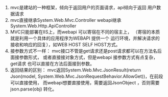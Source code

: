 1. mvc是建站的一种框架，倾向于返回用户的页面请求，api倾向于返回
用户数据请求
2. mvc直接继承System.Web.Mvc.Controller webapi继承
System.Web.Http.ApiController
3. MVC只能部署在IIS上，而webapi 可以寄宿在不同的宿主上，
（寄宿的本质就是利用一个具体的应用程序为WEBAPI 提供一个
运行环境，并解决请求的接收和响应的回复），如WEB HOST 
SELF HOST方式。
4. 接参数方式不一样：
mvc接口不管是get请求还是post请求都可以在方法名后面接参数形式，
或者直接接对象方式，但是webapi 接参数方式有点复杂，get请求
也可以直接在方法后面接到参数。
5. 返回结果的区别：
mvc返回System.Web.Mvc.JsonResult(return Json(model, System.Web.Mvc.JsonRequestBehavior.AllowGet))，在前段可以直接使用，
而webapi想要直接使用，需要返回JsonObject ，否则需要json.parse(obj)
转化。
